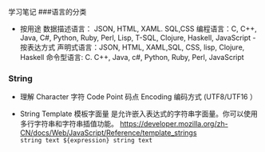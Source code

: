 学习笔记
###语言的分类
- 按用途
    数据描述语言： JSON, HTML, XAML. SQL,CSS
    编程语言：C, C++, Java, C#, Python, Ruby, Perl, Lisp, T-SQL, Clojure, Haskell, JavaScript
-按表达方式
    声明式语言：JSON, HTML, XAML,SQL, CSS, lisp, Clojure, Haskell
    命令型语言: C. C++, Java, c#, Python, Ruby, Perl, JavaScript  

### String
- 理解
    Character 字符
    Code Point 码点
    Encoding 编码方式  (UTF8/UTF16 ）

- String Template
    模板字面量 是允许嵌入表达式的字符串字面量。你可以使用多行字符串和字符串插值功能。
    https://developer.mozilla.org/zh-CN/docs/Web/JavaScript/Reference/template_strings  
        `string text ${expression} string text`

